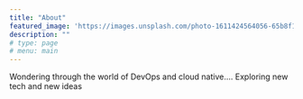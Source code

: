 ```yaml
---
title: "About"
featured_image: 'https://images.unsplash.com/photo-1611424564056-65b8f1403ba2?ixid=MnwxMjA3fDB8MHxwaG90by1wYWdlfHx8fGVufDB8fHx8&ixlib=rb-1.2.1&auto=format&fit=crop&w=2765&q=80'
description: ""
# type: page
# menu: main
---
```


Wondering through the world of DevOps and cloud native....
Exploring new tech and new ideas